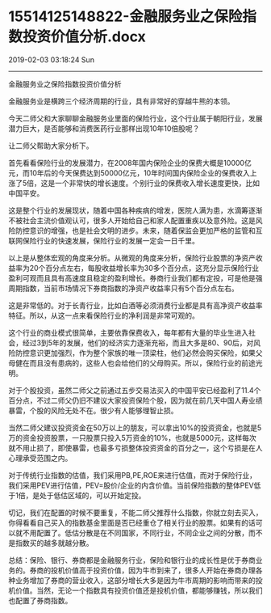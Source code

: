 # 15514125148822-金融服务业之保险指数投资价值分析.docx

2019-02-03 03:18:24 Sun

----

金融服务业之保险指数投资价值分析

金融服务业是横跨三个经济周期的行业，具有非常好的穿越牛熊的本领。

今天二师父和大家聊聊金融服务业里面的保险行业，这个行业属于朝阳行业，发展潜力巨大，是否能够和消费医药行业那样出现10年10倍股呢？

让二师父帮助大家分析下。

首先看看保险行业的发展潜力，在2008年国内保险企业的保费大概是10000亿元，而10年后的今天保费达到50000亿元，10年时间国内保险企业的保费收入上涨了5倍，这是一个非常快的增长速度。个别行业的保费收入增长速度更快，比如中国平安。

这是整个行业的发展现状，随着中国各种疾病的增发，医院人满为患，水滴筹逐渐不被社会主流价值观认可，很多人开始给自己和家人配置重疾以及意外险。这是风险防控意识的增强，也是社会文明的进步。未来，随着保监会更加严格的监管和互联网保险行业的快速发展，保险行业的发展一定会一日千里。

以上是从整体宏观的角度来分析。从微观的角度来分析，保险行业股票的净资产收益率为20个百分点左右，每股收益增长率为30多个百分点，这充分显示保险行业盈利可观而且具有高速度且稳定的盈利增长。券商行业我们都有定投，可是他是强周期指数，当前市场情况下券商指数的净资产收益率只有5个百分点左右。

这是非常低的。对于长青行业，比如白酒等必须消费行业都是具有高净资产收益率特征。所以，从这一点来看保险行业的净利润是非常可观的。

这个行业的商业模式很简单，主要依靠保费收入，每年都有大量的毕业生进入社会，经过3到5年的发展，他们的经济实力逐渐充裕，而且大多是80、90后，对风险防控意识更加强烈，作为整个家族的唯一顶梁柱，他们必然会购买保险，如果父母健在而且没有患病的，这些人也会给他们的父母购买。所以，保险行业的前途光明。

对于个股投资，虽然二师父之前通过五步交易法买入的中国平安已经盈利了11\.4个百分点，不过二师父仍旧不建议大家投资保险个股，因为就在前几天中国人寿业绩暴雷，个股的风险无处不在。很少有人能够理智止损。

当然二师父建议投资资金在50万以上的朋友，可以拿出10%的投资资金，也就是5万的资金投资股票，一只股票只投入5万资金的10%，也就是5000元，这样每次就不用止损了，即使暴雷，也最多亏损整体投资资金的百分之一，这个亏损是在人心理承受范围之内。

对于传统行业指数的估值，我们采用PB,PE,ROE来进行估值，而对于保险行业，我们采用PEV进行估值，PEV=股价/企业的内含价值。当前保险指数的整体PEV低于1倍，是处于低估区域的，可以开始定投。

切记，我们在配置的时候不要重复，不能二师父推荐什么指数，你就立刻去买入，你得看看自己买入的指数基金里面是否已经重仓了相关行业的股票。如果有的话可以就不用配置了。低估分散是在不同国家，不同行业，不同企业之间的分散，而不是指数买的越多就越分散。

总结：保险、银行、券商都是金融服务行业，保险和银行业的成长性是优于券商业务的。券商的投机价值高于投资价值，因为牛市到来了，很多人开始在券商办理各种业务增加了券商的营业收入，这部分增长大多是因为牛市周期的影响而带来的投机价值。当然，无论一个指数具有投资价值还是投机价值，都能够赚钱，所以我们也配置了券商指数。

